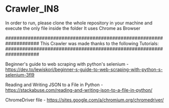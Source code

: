 # Crawler_IN8 #

In order to run, please clone the whole repository 
in your machine and execute the only file inside the folder
It uses Chrome as Browser

####################################################################
This Crawler was made thanks to the following Tutorials: 
####################################################################

Beginner's guide to web scraping with python's selenium - 
https://dev.to/lewiskori/beginner-s-guide-to-web-scraping-with-python-s-selenium-3fl9

Reading and Writing JSON to a File in Python - 
https://stackabuse.com/reading-and-writing-json-to-a-file-in-python/

ChromeDriver file - 
https://sites.google.com/a/chromium.org/chromedriver/ 
